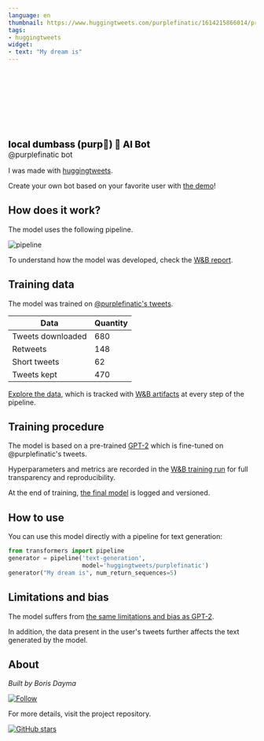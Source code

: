 ```yaml
---
language: en
thumbnail: https://www.huggingtweets.com/purplefinatic/1614215866014/predictions.png
tags:
- huggingtweets
widget:
- text: "My dream is"
---
```


<div>
<div style="width: 132px; height:132px; border-radius: 50%; background-size: cover; background-image: url('https://pbs.twimg.com/profile_images/1241829218742415362/nBC6bdxM_400x400.jpg')">
</div>
<div style="margin-top: 8px; font-size: 19px; font-weight: 800">local dumbass (purp💜) 🤖 AI Bot </div>
<div style="font-size: 15px">@purplefinatic bot</div>
</div>

I was made with [huggingtweets](https://github.com/borisdayma/huggingtweets).

Create your own bot based on your favorite user with [the demo](https://colab.research.google.com/github/borisdayma/huggingtweets/blob/master/huggingtweets-demo.ipynb)!

## How does it work?

The model uses the following pipeline.

![pipeline](https://github.com/borisdayma/huggingtweets/blob/master/img/pipeline.png?raw=true)

To understand how the model was developed, check the [W&B report](https://app.wandb.ai/wandb/huggingtweets/reports/HuggingTweets-Train-a-model-to-generate-tweets--VmlldzoxMTY5MjI).

## Training data

The model was trained on [@purplefinatic's tweets](https://twitter.com/purplefinatic).

| Data | Quantity |
| --- | --- |
| Tweets downloaded | 680 |
| Retweets | 148 |
| Short tweets | 62 |
| Tweets kept | 470 |

[Explore the data](https://wandb.ai/wandb/huggingtweets/runs/1ojlskon/artifacts), which is tracked with [W&B artifacts](https://docs.wandb.com/artifacts) at every step of the pipeline.

## Training procedure

The model is based on a pre-trained [GPT-2](https://huggingface.co/gpt2) which is fine-tuned on @purplefinatic's tweets.

Hyperparameters and metrics are recorded in the [W&B training run](https://wandb.ai/wandb/huggingtweets/runs/1gwui8oh) for full transparency and reproducibility.

At the end of training, [the final model](https://wandb.ai/wandb/huggingtweets/runs/1gwui8oh/artifacts) is logged and versioned.

## How to use

You can use this model directly with a pipeline for text generation:

```python
from transformers import pipeline
generator = pipeline('text-generation',
                     model='huggingtweets/purplefinatic')
generator("My dream is", num_return_sequences=5)
```

## Limitations and bias

The model suffers from [the same limitations and bias as GPT-2](https://huggingface.co/gpt2#limitations-and-bias).

In addition, the data present in the user's tweets further affects the text generated by the model.

## About

*Built by Boris Dayma*

[![Follow](https://img.shields.io/twitter/follow/borisdayma?style=social)](https://twitter.com/intent/follow?screen_name=borisdayma)

For more details, visit the project repository.

[![GitHub stars](https://img.shields.io/github/stars/borisdayma/huggingtweets?style=social)](https://github.com/borisdayma/huggingtweets)

